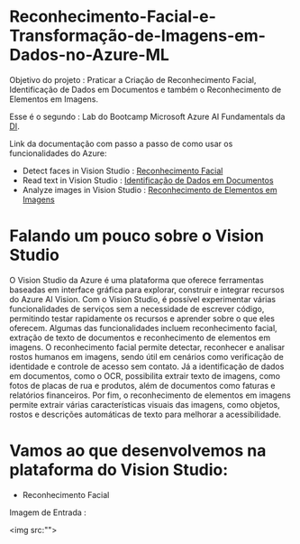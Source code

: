 # Reconhecimento-Facial-e-Transformação-de-Imagens-em-Dados-no-Azure-ML

Objetivo do projeto : Praticar a Criação de Reconhecimento Facial, Identificação de Dados em Documentos e também o Reconhecimento de Elementos em Imagens.

Esse é o segundo :  Lab do Bootcamp Microsoft Azure AI Fundamentals da [DI](https://web.dio.me/).

Link da documentação com passo a passo de como usar os funcionalidades do  Azure: 

* Detect faces in Vision Studio : [Reconhecimento Facial](https://microsoftlearning.github.io/mslearn-ai-fundamentals/Instructions/Labs/04-face.html)
* Read text in Vision Studio : [Identificação de Dados em Documentos](https://microsoftlearning.github.io/mslearn-ai-fundamentals/Instructions/Labs/05-ocr.html)
* Analyze images in Vision Studio : [Reconhecimento de Elementos em Imagens](https://microsoftlearning.github.io/mslearn-ai-fundamentals/Instructions/Labs/03-image-analysis.html)

# Falando um pouco sobre o Vision Studio

O Vision Studio da Azure é uma plataforma que oferece ferramentas baseadas em interface gráfica para explorar, construir e integrar recursos do Azure AI Vision. Com o Vision Studio, é possível experimentar várias funcionalidades de serviços sem a necessidade de escrever código, permitindo testar rapidamente os recursos e aprender sobre o que eles oferecem. Algumas das funcionalidades incluem reconhecimento facial, extração de texto de documentos e reconhecimento de elementos em imagens. O reconhecimento facial permite detectar, reconhecer e analisar rostos humanos em imagens, sendo útil em cenários como verificação de identidade e controle de acesso sem contato. Já a identificação de dados em documentos, como o OCR, possibilita extrair texto de imagens, como fotos de placas de rua e produtos, além de documentos como faturas e relatórios financeiros. Por fim, o reconhecimento de elementos em imagens permite extrair várias características visuais das imagens, como objetos, rostos e descrições automáticas de texto para melhorar a acessibilidade.


# Vamos ao que desenvolvemos na plataforma do Vision Studio:

 - Reconhecimento Facial

Imagem de Entrada : 

<img src:"">













